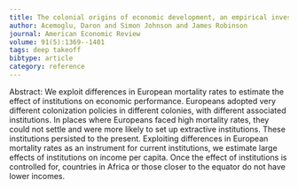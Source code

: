 ```yaml
---
title: The colonial origins of economic development, an empirical investigation
author: Acemoglu, Daron and Simon Johnson and James Robinson
journal: American Economic Review
volume: 91(5):1369--1401
tags: deep takeoff
bibtype: article
category: reference
---
```

Abstract: We exploit differences in European mortality rates to estimate the effect of institutions on economic performance. Europeans adopted very different colonization policies in different colonies, with different associated institutions. In places where Europeans faced high mortality rates, they could not settle and were more likely to set up extractive institutions. These institutions persisted to the present. Exploiting differences in European mortality rates as an instrument for current institutions, we estimate large effects of institutions on income per capita. Once the effect of institutions is controlled for, countries in Africa or those closer to the equator do not have lower incomes.

